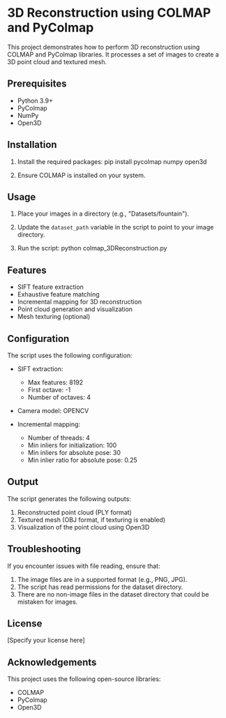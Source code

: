 # 3D Reconstruction using COLMAP and PyColmap

This project demonstrates how to perform 3D reconstruction using COLMAP and PyColmap libraries. It processes a set of images to create a 3D point cloud and textured mesh.

## Prerequisites

- Python 3.9+
- PyColmap
- NumPy
- Open3D

## Installation

1. Install the required packages:
      pip install pycolmap numpy open3d

2. Ensure COLMAP is installed on your system.

## Usage

1. Place your images in a directory (e.g., "Datasets/fountain").

2. Update the `dataset_path` variable in the script to point to your image directory.

3. Run the script:
     python colmap_3DReconstruction.py


## Features

- SIFT feature extraction
- Exhaustive feature matching
- Incremental mapping for 3D reconstruction
- Point cloud generation and visualization
- Mesh texturing (optional)

## Configuration

The script uses the following configuration:

- SIFT extraction:
  - Max features: 8192
  - First octave: -1
  - Number of octaves: 4

- Camera model: OPENCV

- Incremental mapping:
  - Number of threads: 4
  - Min inliers for initialization: 100
  - Min inliers for absolute pose: 30
  - Min inlier ratio for absolute pose: 0.25

## Output

The script generates the following outputs:

1. Reconstructed point cloud (PLY format)
2. Textured mesh (OBJ format, if texturing is enabled)
3. Visualization of the point cloud using Open3D

## Troubleshooting

If you encounter issues with file reading, ensure that:

1. The image files are in a supported format (e.g., PNG, JPG).
2. The script has read permissions for the dataset directory.
3. There are no non-image files in the dataset directory that could be mistaken for images.

## License

[Specify your license here]

## Acknowledgements

This project uses the following open-source libraries:
- COLMAP
- PyColmap
- Open3D
